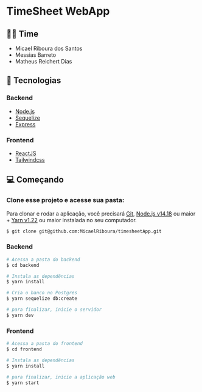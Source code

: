# TimeSheet WebApp

## 👩‍🔧 Time

- Micael Riboura dos Santos
- Messias Barreto
- Matheus Reichert Dias

## 🚀 Tecnologias

### Backend

- [Node.js](https://nodejs.org/en/)
- [Sequelize](https://sequelize.org/)
- [Express](https://expressjs.com/pt-br/)

### Frontend

- [ReactJS](https://reactjs.org)
- [Tailwindcss](https://tailwindcss.com/docs)

## 💻 Começando

### Clone esse projeto e acesse sua pasta:

Para clonar e rodar a aplicação, você precisará [Git](https://git-scm.com/), [Node.js v14.18](https://nodejs.org) ou maior + [Yarn v1.22](https://yarnpkg.com/) ou maior instalada no seu computador.

```bash
$ git clone git@github.com:MicaelRiboura/timesheetApp.git
```

### Backend


```bash
# Acessa a pasta do backend
$ cd backend

# Instala as dependências
$ yarn install

# Cria o banco no Postgres
$ yarn sequelize db:create

# para finalizar, inicie o servidor
$ yarn dev
```

### Frontend

```bash
# Acessa a pasta do frontend
$ cd frontend

# Instala as dependências
$ yarn install

# para finalizar, inicie a aplicação web
$ yarn start
```
